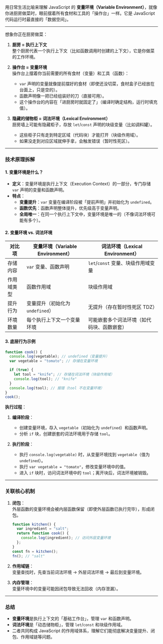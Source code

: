 用日常生活比喻来理解 JavaScript 的 **变量环境（Variable Environment）**，就像你进厨房做菜时，眼前摆着所有食材和工具的「操作台」一样。它是 JavaScript 代码运行时最直接的「数据空间」。

---

想象你正在厨房做菜：
1. **厨房 = 执行上下文**  
   整个厨房代表一个执行上下文（比如函数调用时创建的上下文），它是你做菜的工作环境。

2. **操作台 = 变量环境**  
   操作台上摆着你当前需要的所有食材（变量）和工具（函数）：  
   - `var` 声明的变量就像提前摆好的食材（即使还没切菜，食材盒子已经放在台面上，只是空的）。  
   - 函数声明像一把已经组装好的刀（直接可用）。  
   - 这个操作台的内容在「进厨房时就固定了」（编译时确定结构，运行时填充值）。

3. **隐藏的储物柜 = 词法环境（Lexical Environment）**  
   厨房墙上可能有隐藏柜子，存放 `let`/`const` 声明的块级变量（比如调料罐）。  
   - 这些柜子只有走到特定区域（代码块）才能打开（块级作用域）。  
   - 如果没走到对应区域就伸手拿，会触发错误（暂时性死区）。

---

### **技术原理拆解**
#### **1. 变量环境是什么？**
- **定义**：变量环境是执行上下文（Execution Context）的一部分，专门存储 `var` 声明的变量和函数声明。
- **特点**：
  - **变量提升**：`var` 变量在编译阶段被「提前声明」并初始化为 `undefined`。
  - **函数优先**：函数声明整体提升，优先级高于变量声明。
  - **全局唯一**：在同一个执行上下文中，变量环境是唯一的（不像词法环境可能有多个）。

#### **2. 变量环境 vs. 词法环境**
| **对比项** | **变量环境（Variable Environment）** | **词法环境（Lexical Environment）** |
| ------- | ------------------------------ | ----------------------------- |
| 存储内容    | `var` 变量、函数声明                  | `let`/`const` 变量、块级作用域变量      |
| 作用域类型   | 函数作用域                          | 块级作用域                         |
| 提升行为    | 变量提升（初始化为 `undefined`）         | 无提升（存在暂时性死区 TDZ）              |
| 环境数量    | 每个执行上下文一个变量环境                  | 可能嵌套多个词法环境（如代码块、函数嵌套）         |

#### **3. 底层行为示例**
```javascript
function cook() {
  console.log(vegetable); // undefined（变量提升）
  var vegetable = "tomato"; // 存储在变量环境

  if (true) {
    let tool = "knife"; // 存储在词法环境（块级作用域）
    console.log(tool); // "knife"
  }
  console.log(tool); // 报错（tool 不在变量环境）
}
cook();
```

**执行过程**：
1. **编译阶段**：  
   - 创建变量环境，存入 `vegetable`（初始化为 `undefined`）和函数声明。  
   - 分析 `if` 块，创建嵌套的词法环境用于存储 `tool`。

2. **执行阶段**：  
   - 执行 `console.log(vegetable)` 时，从变量环境找到 `vegetable`（值为 `undefined`）。  
   - 执行 `var vegetable = "tomato"`，修改变量环境中的值。  
   - 进入 `if` 块时，访问词法环境中的 `tool`；离开块后，词法环境被销毁。

---

### **关联核心机制**
1. **闭包**：  
   外层函数的变量环境会被内层函数保留（即使外层函数已执行完毕），形成闭包。  
   ```javascript
   function kitchen() {
     var ingredient = "salt";
     return function cook() {
       console.log(ingredient); // 访问外层变量环境
     };
   }
   const fn = kitchen();
   fn(); // "salt"
   ```

2. **作用域链**：  
   变量查找时，先查当前词法环境 → 外层词法环境 → 最后到变量环境。

3. **内存管理**：  
   变量环境中的变量可能因闭包导致无法回收（内存泄漏）。

---

### **总结**
- **变量环境**是执行上下文的「基础工作台」，管理 `var` 和函数声明。  
- **词法环境**是「动态储物柜」，管理 `let`/`const` 和块级作用域。  
- 二者共同构成 JavaScript 的作用域体系，理解它们能彻底解决变量提升、闭包、作用域链等问题。